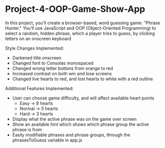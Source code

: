 # Project-4-OOP-Game-Show-App
In this project, you'll create a browser-based, word guessing game: "Phrase Hunter." You’ll use JavaScript and OOP (Object-Oriented Programming) to select a random, hidden phrase, which a player tries to guess, by clicking letters on an onscreen keyboard

Style Changes Implemented:
  - Darkened title onscreen
  - Changed font to Consolas monospaced
  - Changed wrong letter buttons from orange to red
  - Increased contrast on both win and lose screens
  - Changed live hearts to red, and lost hearts to white with a red outline

Additional Features Implemented:
  - User can choose game difficulty, and will affect available heart points
    - Easy -> 8 hearts
    - Normal -> 5 hearts
    - Hard -> 3 hearts
  - Display what the active phrase was on the game over screen
  - Show an available hint which shows which phrase group the active phrase is from
  - Easily modifiable phrases and phrase groups, through the phrasesToGuess variable in app.js
